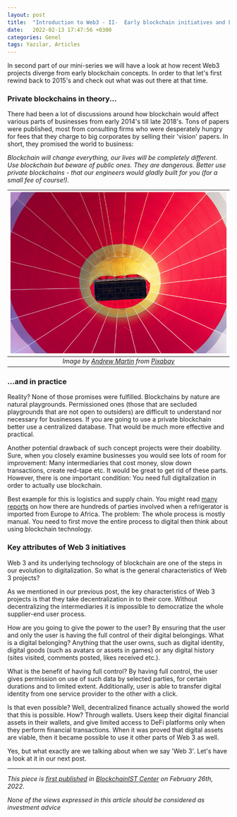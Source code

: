 ```yaml
---
layout: post
title:  "Introduction to Web3 - II-  Early blockchain initiatives and key attributes of Web3"
date:   2022-02-13 17:47:56 +0300
categories: Genel
tags: Yazılar, Articles
---
```



In second part of our mini-series we will have a look at how recent Web3 projects diverge from early blockchain concepts. In order to that let's first rewind back to 2015's and check out what was out there at that time. 

### Private blockchains in theory... 

There had been a lot of discussions around how blockchain would affect various parts of businesses from early 2014's till late 2018's. Tons of papers were published, most from consulting firms who were desperately hungry for fees that they charge to big corporates by selling their 'vision' papers. In short, they promised the world to business: 


*Blockchain will change everything, our lives will be completely different. Use blockchain but beware of public ones. They are dangerous. Better use private blockchains - that our engineers would gladly built for you (for a small fee of course!).*

| ![aloft](/assets/balloon-2644416_800.jpg)|
|:--:| 
| *Image by [Andrew Martin](https://pixabay.com/users/aitoff-388338/) from [Pixabay](https://pixabay.com/)*|


### ...and in practice
Reality? None of those promises were fulfilled. Blockchains by nature are natural playgrounds. Permissioned ones (those that are secluded playgrounds that are not open to outsiders) are difficult to understand nor necessary for businesses. If you are going to use a private blockchain better use a centralized database. That would be much more effective and practical.

Another potential drawback of such concept projects were their doability. Sure, when you closely examine businesses you would see lots of room for improvement:  Many intermediaries that cost money, slow down transactions, create red-tape etc. It would be great to get rid of these parts. However, there is one important condition: You need full digitalization in order to actually use blockchain. 

Best example for this is logistics and supply chain. You might read [many reports](https://www.reuters.com/article/us-usa-blockchain-ibm-idUSKBN16D26Q) on how there are hundreds of parties involved when a refrigerator is imported from Europe to Africa. The problem: The whole process is mostly manual. You need to first move the entire process to digital then think about using blockchain technology. 

### Key attributes of Web 3 initiatives 

Web 3 and its underlying technology of blockchain are one of the steps in our evolution to digitalization. So what is the general characteristics of Web 3 projects?

As we mentioned in our previous post, the key characteristics of Web 3 projects is that they take decentralization in to their core. Without decentralizing the intermediaries it is impossible to democratize the whole supplier-end user process. 

How are you going to give the power to the user? By ensuring that the user and only the user is having the full control of their digital belongings. What is a digital belonging? Anything that the user owns, such as digital identity, digital goods (such as avatars or assets in games) or any digital history (sites visited, comments posted, likes received etc.). 

What is the benefit of having full control? By having full control, the user gives permission on use of such data by selected parties, for certain durations and to limited extent. Additionally, user is able to transfer digital identity from one service provider to the other with a click. 

Is that even possible? Well, decentralized finance actually showed the world that this is possible. How? Through wallets. Users keep their digital financial assets in their wallets, and give limited access to DeFi platforms only when they perform financial transactions. When it was proved that digital assets are viable, then it became possible to use it other parts of Web 3 as well. 

Yes, but what exactly are we talking about when we say 'Web 3'. Let's have a look at it in our next post. 


---
*This piece is [first published]() in [BlockchainIST Center](https://medium.com/blockchainist-center) on February 26th, 2022.*

*None of the views expressed in this article should be considered as investment advice*

